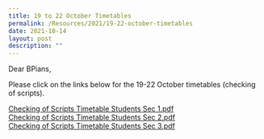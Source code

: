 ```yaml
---
title: 19 to 22 October Timetables
permalink: /Resources/2021/19-22-october-timetables
date: 2021-10-14
layout: post
description: ""
---
```

Dear BPians,  
  
Please click on the links below for the 19-22 October timetables (checking of scripts).  
  
[Checking of Scripts Timetable Students Sec 1.pdf](https://www-bpghs-moe-edu-sg-admin.cwp.sg/qql/slot/u148/BPGHS%202021/Announcements%20&%20Updates/Checking%20of%20Scripts%20Timetable%20Students%20Sec%201.pdf)  
[Checking of Scripts Timetable Students Sec 2.pdf](https://www-bpghs-moe-edu-sg-admin.cwp.sg/qql/slot/u148/BPGHS%202021/Announcements%20&%20Updates/Checking%20of%20Scripts%20Timetable%20Students%20Sec%202.pdf)  
[Checking of Scripts Timetable Students Sec 3.pdf](https://www-bpghs-moe-edu-sg-admin.cwp.sg/qql/slot/u148/BPGHS%202021/Announcements%20&%20Updates/Checking%20of%20Scripts%20Timetable%20Students%20Sec%203.pdf)